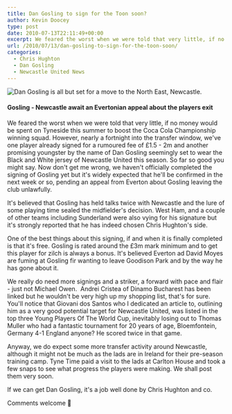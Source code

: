 ```yaml
---
title: Dan Gosling to sign for the Toon soon?
author: Kevin Doocey
type: post
date: 2010-07-13T22:11:49+00:00
excerpt: We feared the worst when we were told that very little, if no money would be spent on Tyneside this summer to boost the Coca Cola Championship winning squad. However...
url: /2010/07/13/dan-gosling-to-sign-for-the-toon-soon/
categories:
  - Chris Hughton
  - Dan Gosling
  - Newcastle United News
---
```


![Dan Gosling is all but set for a move to the North East, Newcastle.](https://static.guim.co.uk/sys-images/Sport/Pix/pictures/2010/7/12/1278952409214/Dan-Gosling-006.jpg)

#### Gosling - Newcastle await an Evertonian appeal about the players exit

We feared the worst when we were told that very little, if no money would be spent on Tyneside this summer to boost the Coca Cola Championship winning squad. However, nearly a fortnight into the transfer window, we've one player already signed for a rumoured fee of £1.5 - 2m and another promising youngster by the name of Dan Gosling seemingly set to wear the Black and White jersey of Newcastle United this season. So far so good you might say. Now don't get me wrong, we haven't officially completed the signing of Gosling yet but it's widely expected that he'll be confirmed in the next week or so, pending an appeal from Everton about Gosling leaving the club unlawfully.

It's believed that Gosling has held talks twice with Newcastle and the lure of some playing time sealed the midfielder's decision. West Ham, and a couple of other teams including Sunderland were also vying for his signature but it's strongly reported that he has indeed chosen Chris Hughton's side.

One of the best things about this signing, if and when it is finally completed is that it's free. Gosling is rated around the £3m mark minimum and to get this player for zilch is always a bonus. It's believed Everton ad David Moyes are fuming at Gosling fir wanting to leave Goodison Park and by the way he has gone about it.

We really do need more signings and a striker, a forward with pace and flair - just not Michael Owen.  Andrei Cristea of Dinamo Bucharest has been linked but he wouldn't be very high up my shopping list, that's for sure. You'll notice that Giovani dos Santos who I dedicated an article to, outlining him as a very good potential target for Newcastle United, was listed in the top three Young Players Of The World Cup, inevitably losing out to Thomas Muller who had a fantastic tournament for 20 years of age, Bloemfontein, Germany 4-1 England anyone? He scored twice in that game.

Anyway, we do expect some more transfer activity around Newcastle, although it might not be much as the lads are in Ireland for their pre-season training camp. Tyne Time paid a visit to the lads at Carlton House and took a few snaps to see what progress the players were making. We shall post them very soon.

If we can get Dan Gosling, it's a job well done by Chris Hughton and co.

Comments welcome 🙂
